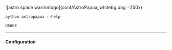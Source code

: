 ![astro space warriorlogo](conf/AstroPapua_whitebg.png =250x)

```console
python astropapua --help
```

```boo
USAGE
```

---------------------------------------

#### Configuration


